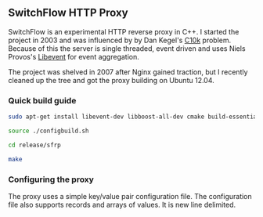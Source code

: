 ## SwitchFlow HTTP Proxy

SwitchFlow is an experimental HTTP reverse proxy in C++. I started the project in 2003 and was influenced by by Dan Kegel's 
[C10k](http://www.kegel.com/c10k.html) problem. Because of this the server is single threaded, event driven 
and uses Niels Provos's [Libevent](http://libevent.org) for event aggregation.

The project was shelved in 2007 after Nginx gained traction, but I recently cleaned up the tree and got the proxy building 
on Ubuntu 12.04. 

### Quick build guide

```sh
sudo apt-get install libevent-dev libboost-all-dev cmake build-essential

source ./configbuild.sh

cd release/sfrp

make
```

### Configuring the proxy
The proxy uses a simple key/value pair configuration file. The configuration file also supports records and arrays of values. 
It is new line delimited.



